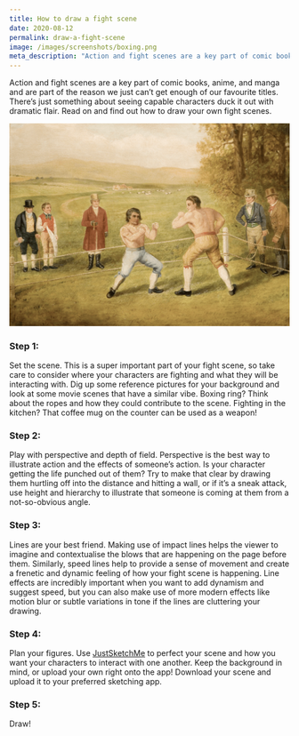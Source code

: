 ```yaml
---
title: How to draw a fight scene
date: 2020-08-12
permalink: draw-a-fight-scene
image: /images/screenshots/boxing.png
meta_description: "Action and fight scenes are a key part of comic books, anime, and manga and are part of the reason we just can’t get enough of our favourite titles."
---
```


Action and fight scenes are a key part of comic books, anime, and manga and are part of the reason we just can’t get enough of our favourite titles. There’s just something about seeing capable characters duck it out with dramatic flair. Read on and find out how to draw your own fight scenes.

![Fight scene drawing](/images/screenshots/boxing.png)

### Step 1:
Set the scene. This is a super important part of your fight scene, so take care to consider where your characters are fighting and what they will be interacting with. Dig up some reference pictures for your background and look at some movie scenes that have a similar vibe. Boxing ring? Think about the ropes and how they could contribute to the scene. Fighting in the kitchen? That coffee mug on the counter can be used as a weapon!

### Step 2:
Play with perspective and depth of field. Perspective is the best way to illustrate action and the effects of someone’s action. Is your character getting the life punched out of them? Try to make that clear by drawing them hurtling off into the distance and hitting a wall, or if it’s a sneak attack, use height and hierarchy to illustrate that someone is coming at them from a not-so-obvious angle.

### Step 3:
Lines are your best friend. Making use of impact lines helps the viewer to imagine and contextualise the blows that are happening on the page before them. Similarly, speed lines help to provide a sense of movement and create a frenetic and dynamic feeling of how your fight scene is happening. Line effects are incredibly important when you want to add dynamism and suggest speed, but you can also make use of more modern effects like motion blur or subtle variations in tone if the lines are cluttering your drawing.

### Step 4:
Plan your figures. Use [JustSketchMe](/) to perfect your scene and how you want your characters to interact with one another. Keep the background in mind, or upload your own right onto the app! Download your scene and upload it to your preferred sketching app.

### Step 5:
Draw!